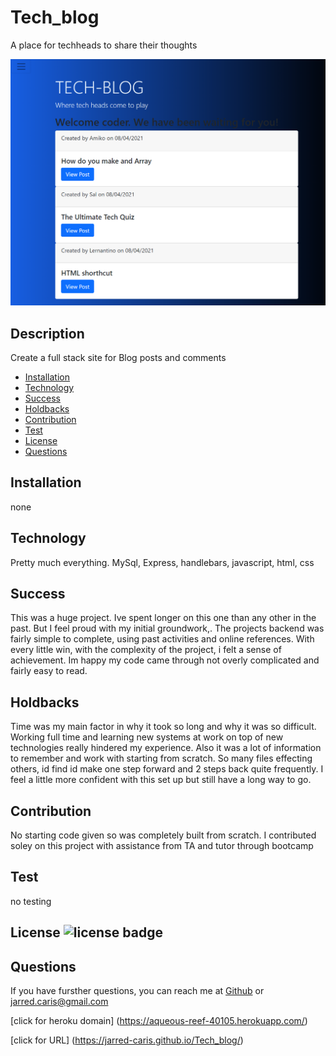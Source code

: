 # Tech_blog
A place for techheads to share their thoughts



![Note Taker](Assets/techblog.PNG)

  ## Description
  Create a full stack site for Blog posts and comments

  * [Installation](#installation)
  * [Technology](#technology)
  * [Success](#success)
  * [Holdbacks](#holdbacks)
  * [Contribution](#contribution)
  * [Test](#test)
  * [License](#license)
  * [Questions](#questions)
  

## Installation
none
## Technology
Pretty much everything. MySql, Express, handlebars, javascript, html, css

## Success
This was a huge project. Ive spent longer on this one than any other in the past. But I feel proud with my initial groundwork,. The projects backend was fairly simple to complete, using past activities and online references. With every little win, with the complexity of the project, i felt a sense of achievement. Im happy my code came through not overly complicated and fairly easy to read. 

## Holdbacks
Time was my main factor in why it took so long and why it was so difficult. Working full time and learning new systems at work on top of new technologies really hindered my experience. Also it was a lot of information to remember and work with starting from scratch. So many files effecting others, id find id make one step forward and 2 steps back quite frequently. I feel a little more confident with this set up but still have a long way to go.


## Contribution
No starting code given so was completely built from scratch. I contributed soley on this project with assistance from TA and tutor through bootcamp

## Test
no testing 

## License ![license badge](https://img.shields.io/badge/License-MIT-<COLOR>)




## Questions
If you have fursther questions, you can reach me at
[Github](https://github.com/Jarred-Caris)
or
jarred.caris@gmail.com

[click for heroku domain] (https://aqueous-reef-40105.herokuapp.com/)


[click for URL] (https://jarred-caris.github.io/Tech_blog/)